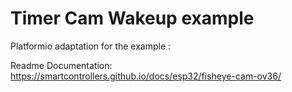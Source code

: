 # Timer Cam Wakeup example
Platformio adaptation for the example :

Readme Documentation: https://smartcontrollers.github.io/docs/esp32/fisheye-cam-ov36/
